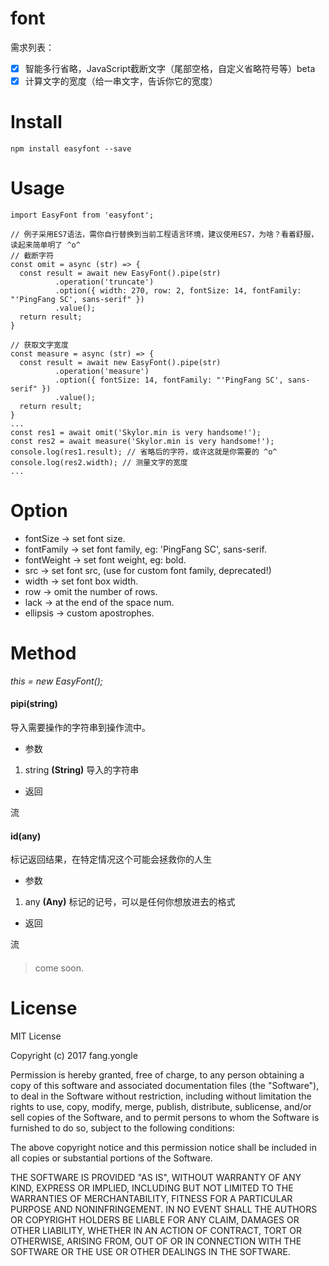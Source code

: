 # font

需求列表：

- [x] 智能多行省略，JavaScript截断文字（尾部空格，自定义省略符号等）beta
- [x] 计算文字的宽度（给一串文字，告诉你它的宽度）

# Install

```
npm install easyfont --save
```

# Usage

```
import EasyFont from 'easyfont';

// 例子采用ES7语法，需你自行替换到当前工程语言环境，建议使用ES7，为啥？看着舒服，读起来简单明了 ^o^
// 截断字符
const omit = async (str) => {
  const result = await new EasyFont().pipe(str)
          .operation('truncate')
          .option({ width: 270, row: 2, fontSize: 14, fontFamily: "'PingFang SC', sans-serif" })
          .value();
  return result;
}

// 获取文字宽度
const measure = async (str) => {
  const result = await new EasyFont().pipe(str)
          .operation('measure')
          .option({ fontSize: 14, fontFamily: "'PingFang SC', sans-serif" })
          .value();
  return result;
}
...
const res1 = await omit('Skylor.min is very handsome!');
const res2 = await measure('Skylor.min is very handsome!');
console.log(res1.result); // 省略后的字符，或许这就是你需要的 ^o^
console.log(res2.width); // 测量文字的宽度
...
```

# Option

* fontSize -> set font size.
* fontFamily -> set font family, eg: 'PingFang SC', sans-serif.
* fontWeight -> set font weight, eg: bold.
* src -> set font src, (use for custom font family, deprecated!)
* width -> set font box width.
* row -> omit the number of rows.
* lack -> at the end of the space num.
* ellipsis -> custom apostrophes.

# Method

_this = new EasyFont();_

#### pipi(string)
导入需要操作的字符串到操作流中。
* 参数

 1. string __(String)__ 导入的字符串
* 返回

 流
 
#### id(any)
标记返回结果，在特定情况这个可能会拯救你的人生
* 参数

 1. any __(Any)__ 标记的记号，可以是任何你想放进去的格式
* 返回

 流
 
#### 

> come soon.

# License

MIT License

Copyright (c) 2017 fang.yongle

Permission is hereby granted, free of charge, to any person obtaining a copy
of this software and associated documentation files (the "Software"), to deal
in the Software without restriction, including without limitation the rights
to use, copy, modify, merge, publish, distribute, sublicense, and/or sell
copies of the Software, and to permit persons to whom the Software is
furnished to do so, subject to the following conditions:

The above copyright notice and this permission notice shall be included in all
copies or substantial portions of the Software.

THE SOFTWARE IS PROVIDED "AS IS", WITHOUT WARRANTY OF ANY KIND, EXPRESS OR
IMPLIED, INCLUDING BUT NOT LIMITED TO THE WARRANTIES OF MERCHANTABILITY,
FITNESS FOR A PARTICULAR PURPOSE AND NONINFRINGEMENT. IN NO EVENT SHALL THE
AUTHORS OR COPYRIGHT HOLDERS BE LIABLE FOR ANY CLAIM, DAMAGES OR OTHER
LIABILITY, WHETHER IN AN ACTION OF CONTRACT, TORT OR OTHERWISE, ARISING FROM,
OUT OF OR IN CONNECTION WITH THE SOFTWARE OR THE USE OR OTHER DEALINGS IN THE
SOFTWARE.
